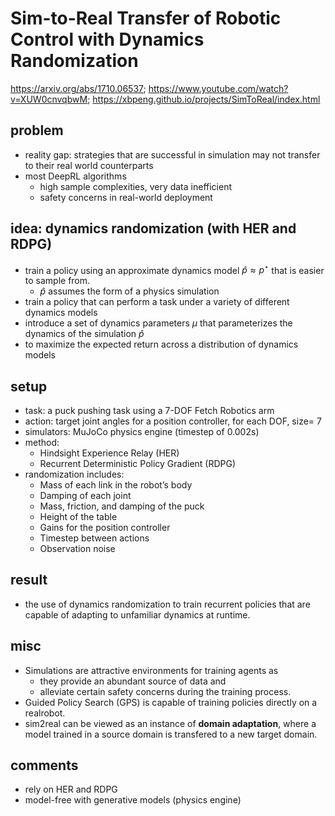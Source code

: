 # Sim-to-Real Transfer of Robotic Control with Dynamics Randomization
https://arxiv.org/abs/1710.06537;
https://www.youtube.com/watch?v=XUW0cnvqbwM;
https://xbpeng.github.io/projects/SimToReal/index.html

## problem
* reality gap:
  strategies that are successful in simulation may not
  transfer to their real world counterparts
* most DeepRL algorithms
  * high sample complexities, very data inefficient
  * safety concerns in real-world deployment

## idea: dynamics randomization (with HER and RDPG)
* train a policy using an approximate dynamics model $\hat{p} \approx  p^{\star}$ that is easier to sample from.
  * $\hat{p}$ assumes the form of a physics simulation
* train a policy that can perform a task under a variety of different dynamics models
* introduce a set of dynamics parameters $\mu$ that parameterizes the dynamics of the simulation $\hat{p}$
*  to maximize the expected return across a distribution of dynamics models

## setup
* task: a puck pushing task using a 7-DOF Fetch Robotics arm
* action: target joint angles for a position controller, for each DOF, size= 7
* simulators: MuJoCo physics engine (timestep of 0.002s)
* method:
  * Hindsight Experience Relay (HER)
  * Recurrent Deterministic Policy Gradient (RDPG)
* randomization includes:
  * Mass of each link in the robot’s body
  * Damping of each joint
  * Mass, friction, and damping of the puck
  * Height of the table
  * Gains for the position controller
  * Timestep between actions
  * Observation noise

## result
* the use of dynamics randomization
  to train recurrent policies that are capable of adapting
  to unfamiliar dynamics at runtime.

## misc
* Simulations are attractive environments for training agents as
  * they provide an abundant source of data and
  * alleviate certain safety concerns during the training process.
* Guided Policy Search (GPS) is capable of training policies directly on a realrobot.
* sim2real can be viewed as an instance of **domain adaptation**, where
  a model trained in a source domain is transfered to a new target domain.

## comments
* rely on HER and RDPG
* model-free with generative models (physics engine)


